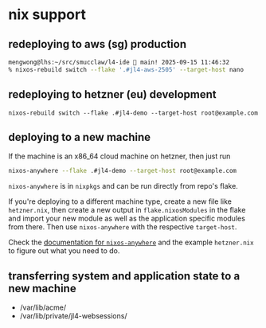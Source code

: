 # nix support

## redeploying to aws (sg) production

```sh
mengwong@lhs:~/src/smucclaw/l4-ide  main! 2025-09-15 11:46:32
% nixos-rebuild switch --flake '.#jl4-aws-2505' --target-host nano
```

## redeploying to hetzner (eu) development

```
nixos-rebuild switch --flake .#jl4-demo --target-host root@example.com
```

## deploying to a new machine

If the machine is an x86_64 cloud machine on hetzner, then just run

```sh
nixos-anywhere --flake .#jl4-demo --target-host root@example.com
```

`nixos-anywhere` is in `nixpkgs` and can be run directly from repo's flake.

If you're deploying to a different machine type, create a new file like `hetzner.nix`, then
create a new output in `flake.nixosModules` in the flake and import your new module as well
as the application specific modules from there. Then use `nixos-anywhere` with the respective
`target-host`.

Check the [documentation for `nixos-anywhere`](https://github.com/nix-community/nixos-anywhere)
and the example `hetzner.nix` to figure out what you need to do.

## transferring system and application state to a new machine

- /var/lib/acme/
- /var/lib/private/jl4-websessions/
